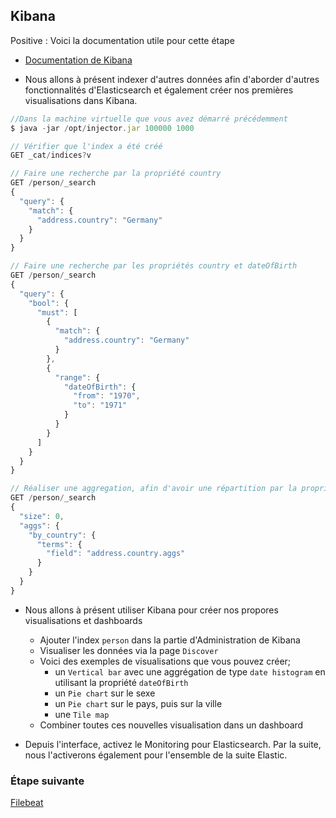 ## Kibana

Positive
: Voici la documentation utile pour cette étape

- [Documentation de Kibana](https://www.elastic.co/guide/en/kibana/current/index.html)

* Nous allons à présent indexer d'autres données afin d'aborder d'autres fonctionnalités d'Elasticsearch et également créer nos premières visualisations dans Kibana.

```js
//Dans la machine virtuelle que vous avez démarré précédemment
$ java -jar /opt/injector.jar 100000 1000

// Vérifier que l'index a été créé
GET _cat/indices?v

// Faire une recherche par la propriété country
GET /person/_search
{
  "query": {
    "match": {
      "address.country": "Germany"
    }
  }
}

// Faire une recherche par les propriétés country et dateOfBirth
GET /person/_search
{
  "query": {
    "bool": {
      "must": [
        {
          "match": {
            "address.country": "Germany"
          }
        },
        {
          "range": {
            "dateOfBirth": {
              "from": "1970",
              "to": "1971"
            }
          }
        }
      ]
    }
  }
}

// Réaliser une aggregation, afin d'avoir une répartition par la propriété country
GET /person/_search
{
  "size": 0,
  "aggs": {
    "by_country": {
      "terms": {
        "field": "address.country.aggs"
      }
    }
  }
}
```

- Nous allons à présent utiliser Kibana pour créer nos propores visualisations et dashboards

  - Ajouter l'index `person` dans la partie d'Administration de Kibana
  - Visualiser les données via la page `Discover`
  - Voici des exemples de visualisations que vous pouvez créer;
    - un `Vertical bar` avec une aggrégation de type `date histogram` en utilisant la propriété `dateOfBirth`
    - un `Pie chart` sur le sexe
    - un `Pie chart` sur le pays, puis sur la ville
    - une `Tile map`
  - Combiner toutes ces nouvelles visualisation dans un dashboard

- Depuis l'interface, activez le Monitoring pour Elasticsearch. Par la suite, nous l'activerons également pour l'ensemble de la suite Elastic.

### Étape suivante

[Filebeat](https://github.com/Gillespie59/codelab-elastic/tree/devfest-nantes/steps/step2.md)
